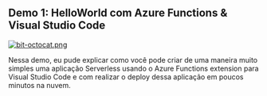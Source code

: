 ## Demo 1: HelloWorld com Azure Functions & Visual Studio Code

[![bit-octocat.png](https://i.postimg.cc/JzxhSxxy/bit-octocat.png)](https://postimg.cc/hXJgd9Hg)

Nessa demo, eu pude explicar como você pode criar de uma maneira muito simples uma aplicação Serverless usando o Azure Functions extension para Visual Studio Code e com realizar o deploy dessa aplicação em poucos minutos na nuvem.
